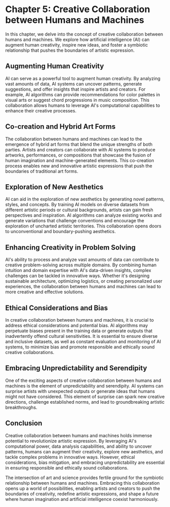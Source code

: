 Chapter 5: Creative Collaboration between Humans and Machines
=============================================================

In this chapter, we delve into the concept of creative collaboration between humans and machines. We explore how artificial intelligence (AI) can augment human creativity, inspire new ideas, and foster a symbiotic relationship that pushes the boundaries of artistic expression.

Augmenting Human Creativity
---------------------------

AI can serve as a powerful tool to augment human creativity. By analyzing vast amounts of data, AI systems can uncover patterns, generate suggestions, and offer insights that inspire artists and creators. For example, AI algorithms can provide recommendations for color palettes in visual arts or suggest chord progressions in music composition. This collaboration allows humans to leverage AI's computational capabilities to enhance their creative processes.

Co-creation and Hybrid Art Forms
--------------------------------

The collaboration between humans and machines can lead to the emergence of hybrid art forms that blend the unique strengths of both parties. Artists and creators can collaborate with AI systems to produce artworks, performances, or compositions that showcase the fusion of human imagination and machine-generated elements. This co-creation process enables new and innovative artistic expressions that push the boundaries of traditional art forms.

Exploration of New Aesthetics
-----------------------------

AI can aid in the exploration of new aesthetics by generating novel patterns, styles, and concepts. By training AI models on diverse datasets from different artistic periods or cultural backgrounds, artists can gain fresh perspectives and inspiration. AI algorithms can analyze existing works and generate variations that challenge conventions and encourage the exploration of uncharted artistic territories. This collaboration opens doors to unconventional and boundary-pushing aesthetics.

Enhancing Creativity in Problem Solving
---------------------------------------

AI's ability to process and analyze vast amounts of data can contribute to creative problem-solving across multiple domains. By combining human intuition and domain expertise with AI's data-driven insights, complex challenges can be tackled in innovative ways. Whether it's designing sustainable architecture, optimizing logistics, or creating personalized user experiences, the collaboration between humans and machines can lead to more creative and effective solutions.

Ethical Considerations and Bias
-------------------------------

In creative collaboration between humans and machines, it is crucial to address ethical considerations and potential bias. AI algorithms may perpetuate biases present in the training data or generate outputs that inadvertently offend cultural sensitivities. It is essential to ensure diverse and inclusive datasets, as well as constant evaluation and monitoring of AI systems, to minimize bias and promote responsible and ethically sound creative collaborations.

Embracing Unpredictability and Serendipity
------------------------------------------

One of the exciting aspects of creative collaboration between humans and machines is the element of unpredictability and serendipity. AI systems can surprise artists with unexpected outputs or generate ideas that humans might not have considered. This element of surprise can spark new creative directions, challenge established norms, and lead to groundbreaking artistic breakthroughs.

Conclusion
----------

Creative collaboration between humans and machines holds immense potential to revolutionize artistic expression. By leveraging AI's computational power, data analysis capabilities, and ability to uncover patterns, humans can augment their creativity, explore new aesthetics, and tackle complex problems in innovative ways. However, ethical considerations, bias mitigation, and embracing unpredictability are essential in ensuring responsible and ethically sound collaborations.

The intersection of art and science provides fertile ground for the symbiotic relationship between humans and machines. Embracing this collaboration opens up a world of possibilities, enabling artists and creators to push the boundaries of creativity, redefine artistic expressions, and shape a future where human imagination and artificial intelligence coexist harmoniously.
